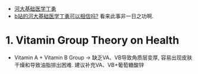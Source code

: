 - [河大基础医学丁勇](https://space.bilibili.com/510028707?spm_id_from=333.337.search-card.all.click) 
- [b站的河大基础医学丁勇可以相信吗?](https://www.zhihu.com/question/592500546) 
	看来此事非一日之功啊. 

# 1. Vitamin Group Theory on Health

- Vitamin A + Vitamin B Group $\to$ 缺乏VA、VB导致角质层变厚, 容易出现皮肤干燥和导致油脂排出困难. 
	建议补充VA、VB+葡萄糖酸锌
